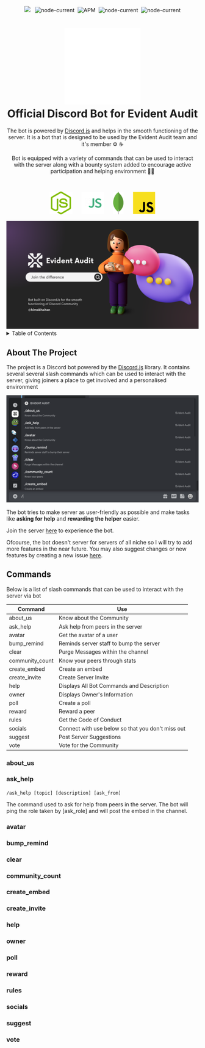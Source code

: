 <p align="center">
<img src="https://badgen.net/github/issues/himakhaitan/evidentAuditDiscordBot?style=flat-square&scale=1.4">
&nbsp;
<img alt="node-current" src="https://badgen.net/github/stars/himakhaitan/evidentAuditDiscordBot?style=flat-square&scale=1.4">&nbsp;
<img alt="APM" src="https://badgen.net/github/forks/himakhaitan/evidentAuditDiscordBot?style=flat-square&scale=1.4">&nbsp;
<img alt="node-current" src="https://badgen.net/github/closed-issues/himakhaitan/evidentAuditDiscordBot?style=flat-square&scale=1.4">&nbsp;
<img alt="node-current" src="https://badgen.net/github/license/himakhaitan/evidentAuditDiscordBot?style=flat-square&scale=1.4&color=green">
</p>
<h1 align="center">
  <a><img src="https://github.com/himakhaitan/evidentAuditDiscordBot/blob/main/brand/logo_transparent.png?raw=true" width="200"></a>
  <br>  
  Official Discord Bot for Evident Audit
  <br>
</h1>

<p align="center">
The bot is powered by <a href="https://discord.js.org/#/">Discord.js</a> and helps in the smooth functioning of the server. It is a bot that is designed to be used by the Evident Audit team and it's member ⚙️ ☕️
</p>
<p align="center">
Bot is equipped with a variety of commands that can be used to interact with the server along with a bounty system added to encourage active participation and helping environment 💫💯
</p>
</br>
<p align="center">
<img src="https://github.com/himakhaitan/himakhaitan/blob/main/icons/nodejs.png?raw=true" height="60">&nbsp; &nbsp; &nbsp;
<img src="https://github.com/himakhaitan/himakhaitan/blob/main/icons/meta-image-removebg-preview.png?raw=true" height="60">&nbsp; &nbsp; &nbsp;
<img src="https://github.com/himakhaitan/himakhaitan/blob/main/icons/mongo.png?raw=true" height="60">&nbsp; &nbsp; &nbsp;
<img src="https://github.com/himakhaitan/himakhaitan/blob/main/icons/js.png?raw=true" height="60">
</p>

<img src="https://github.com/himakhaitan/evidentAuditDiscordBot/blob/main/resources/Header.png?raw=true">

<details>
  <summary>Table of Contents</summary>
  <ol>
    <li>
      <a href="#about-the-project">About The Project</a>
      <ul>
        <li><a href="#built-with">Built With</a></li>
      </ul>
    </li>
    <li><a href="#getting-started">Getting Started</a>
      <ul>
        <li><a href="#prerequisites">Prerequisites</a></li>
        <li><a href="#installation">Installation</a></li>
      </ul>
    </li>
    <li><a href="#commands">Commands</a></li>
    <li><a href="#contact">Contact</a></li>
  </ol>
</details>

## About The Project

<p>The project is a Discord bot powered by the <a href="https://discord.js.org/#/">Discord.js</a> library. It contains several several slash commands which can be used to interact with the server, giving joiners a place to get involved and a personalised environment</p>

<img src="https://github.com/himakhaitan/evidentAuditDiscordBot/blob/main/resources/Project.png?raw=true">

The bot tries to make server as user-friendly as possible and make tasks like **asking for help** and **rewarding the helper** easier.

Join the server <a href="https://discord.gg/wQTr244dX6">here</a> to experience the bot.

Ofcourse, the bot doesn't server for servers of all niche so I will try to add more features in the near future. You may also suggest changes or new features by creating a new issue <a href="https://github.com/himakhaitan/evidentAuditDiscordBot/issues">here</a>.

## Commands

Below is a list of slash commands that can be used to interact with the server via bot

| Command | Use |
| --- | --- |
| about_us | Know about the Community |
| ask_help | Ask help from peers in the server |
| avatar | Get the avatar of a user |
| bump_remind | Reminds server staff to bump the server |
| clear | Purge Messages within the channel |
| community_count | Know your peers through stats |
| create_embed | Create an embed |
| create_invite | Create Server Invite |
| help | Displays All Bot Commands and Description |
| owner | Displays Owner's Information |
| poll | Create a poll |
| reward | Reward a peer |
| rules | Get the Code of Conduct |
| socials | Connect with use below so that you don't miss out |
| suggest | Post Server Suggestions |
| vote | Vote for the Community |

### about_us

### ask_help

```/ask_help [topic] [description] [ask_from]```

The command used to ask for help from peers in the server. The bot will ping the role taken by [ask_role] and will post the embed in the channel.

### avatar
### bump_remind
### clear
### community_count
### create_embed
### create_invite
### help
### owner
### poll
### reward
### rules
### socials
### suggest
### vote